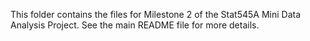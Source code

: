This folder contains the files for Milestone 2 of the Stat545A Mini Data Analysis Project. See the main README file for more details.